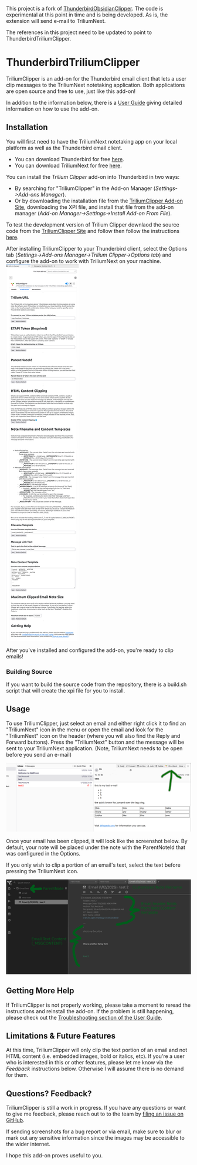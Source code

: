 This project is a fork of [ThunderbirdObsidianClipper](https://github.com/KNHaw/ThunderbirdObsidianClipper). The code is experimental at this point in time and is being developed. As is, the extension will send e-mail to TriliumNext. 

The references in this project need to be updated to point to ThunderbirdTriliumClipper.

# ThunderbirdTriliumClipper
TriliumClipper is an add-on for the Thunderbird email client that lets a user clip messages to the TriliumNext notetaking application. Both applications are open source and free to use, just like this add-on!

In addition to the information below, there is a [User Guide](./docs/user-guide.md) giving detailed information on how to use the add-on.

## Installation
You will first need to have the TriliumNext notetaking app on your local platform as well as the Thunderbird email client.
  - You can download Thunderbird for free [here](https://www.thunderbird.net/en-US/download/).
  - You can download TriliumNext for free [here](https://github.com/TriliumNext/Notes/releases).

You can install the *Trilium Clipper* add-on into Thunderbird in two ways:
 - By searching for "TriliumClipper" in the Add-on Manager (*Settings->Add-ons Manager*).
 - Or by downloading the installation file from the [TriliumClipper Add-on Site](https://addons.thunderbird.net/en-US/thunderbird/addon/triliumclipper/), downloading the XPI file, and install that file from the add-on manager (*Add-on Manager->Settings->Install Add-on From File*).


To test the development version of Trilium Clipper downlaod the source code from the [TriliumClipper Site](https://github.com/0xbismarck/ThunderbirdTriliumClipper) and follow then follow the instructions [here](https://developer.thunderbird.net/add-ons/hello-world-add-on#installing).

After installing TriliumClipper to your Thunderbird client, select the Options tab (*Settings->Add-ons Manager->Trilium Clipper->Options tab*) and configure the add-on to work with TriliumNext on your machine.
![Here is what the *Options* tab looks like](docs/OptionsTab.png) 


After you've installed and configured the add-on, you're ready to clip emails!

### Building Source
If you want to build the source code from the repository, there is a build.sh script that will create the xpi file for you to install.

## Usage
To use TriliumClipper, just select an email and either right click it to find an "TriliumNext" icon in the menu or open the email and look for the "TriliumNext" icon on the header (where you will also find the Reply and Forward buttons). Press the "TriliumNext" button and the message will be sent to your TriliumNext application. (Note, TriliumNext needs to be open before you send an e-mail)

![Click on the Trilium Clipper icon when viewing a message to save it into TriliumNext.](docs/MessagePane.png)

Once your email has been clipped, it will look like the screenshot below. By default, your note will be placed under the note with the ParentNoteId that was configured in the Options.

If you only wish to clip a portion of an email's text, select the text before pressing the TriliumNext icon.


![This is what a clipped email message looks like in TriliumNext. The location for the note, the format of the file name, and the format of the note itself are all customized via the "Options" tab..](docs/ClippedNote.png)


## Getting More Help
If TriliumClipper is not properly working, please take a moment to reread the instructions and reinstall the add-on. If the problem is still happening, please check out the 
[Troubleshooting section of the User Guide](./docs/user-guide.md#Troubleshooting).

## Limitations & Future Features
At this time, TriliumClipper will only clip the text portion of an email and not HTML content (i.e. embedded images, bold or italics, etc). If you're a user who is interested in this or other features, please let me know via the *Feedback* instructions below. Otherwise I will assume there is no demand for them.

## Questions? Feedback?
TriliumClipper is still a work in progress. If you have any questions or want to give me feedback, please reach out to to the team
by [filing an issue on GitHub](https://github.com/0xbismarck/ThunderbirdTriliumClipper/issues).

If sending screenshots for a bug report or via email, make sure to blur or mark out any sensitive information since the images may be accessible to the wider internet.

I hope this add-on proves useful to you.
